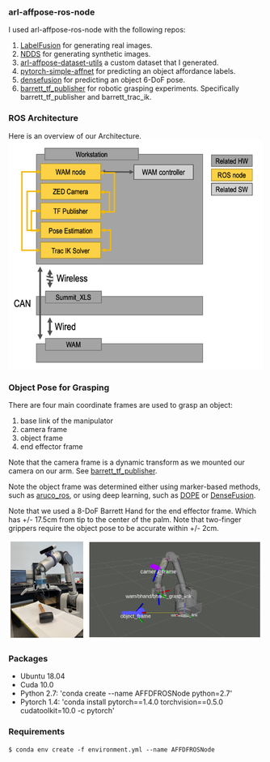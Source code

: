 ### arl-affpose-ros-node

I used arl-affpose-ros-node with the following repos:

1. [LabelFusion](https://github.com/RobotLocomotion/LabelFusion) for generating real images.
2. [NDDS](https://github.com/NVIDIA/Dataset_Synthesizer) for generating synthetic images.
3. [arl-affpose-dataset-utils](https://github.com/UW-Advanced-Robotics-Lab/arl-affpose-dataset-utils) a custom dataset that I generated.
4. [pytorch-simple-affnet](https://github.com/UW-Advanced-Robotics-Lab/pytorch-simple-affnet) for predicting an object affordance labels.
5. [densefusion](https://github.com/UW-Advanced-Robotics-Lab) for predicting an object 6-DoF pose.
6. [barrett_tf_publisher](https://github.com/UW-Advanced-Robotics-Lab/barrett-wam-arm) for robotic grasping experiments. Specifically barrett_tf_publisher and barrett_trac_ik. 

### ROS Architecture
Here is an overview of our Architecture.
![ros_overview](samples/ros_overview.png)

### Object Pose for Grasping

There are four main coordinate frames are used to grasp an object: 
1. base link of the manipulator
2. camera frame
3. object frame
4. end effector frame

Note that the camera frame is a dynamic transform as we mounted our camera on our arm. See [barrett_tf_publisher](https://github.com/UW-Advanced-Robotics-Lab/barrett-wam-arm/tree/main/barrett_tf_publisher).

Note the object frame was determined either using marker-based methods, such as [aruco_ros](https://github.com/pal-robotics/aruco_ros), or using deep learning, such as [DOPE](https://github.com/NVlabs/Deep_Object_Pose) or [DenseFusion](https://github.com/j96w/DenseFusion).
    
Note that we used a 8-DoF Barrett Hand for the end effector frame. Which has +/- 17.5cm from tip to the center of the palm. Note that two-finger grippers require the object pose to be accurate within +/- 2cm.

![ros_overview](samples/coordinate_transforms.png)

### Packages
* Ubuntu 18.04
* Cuda 10.0
* Python 2.7: 'conda create --name AFFDFROSNode python=2.7'
* Pytorch 1.4: 'conda install pytorch==1.4.0 torchvision==0.5.0 cudatoolkit=10.0 -c pytorch'

### Requirements
   ```
   $ conda env create -f environment.yml --name AFFDFROSNode
   ```
